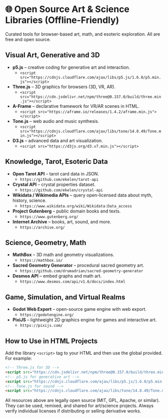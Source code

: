 # 🌐 Open Source Art & Science Libraries (Offline-Friendly)

Curated tools for browser-based art, math, and esoteric exploration. All are free and open source.

## Visual Art, Generative and 3D
- **p5.js** – creative coding for generative art and interaction.
  - `<script src="https://cdnjs.cloudflare.com/ajax/libs/p5.js/1.6.0/p5.min.js"></script>`
- **Three.js** – 3D graphics for browsers (3D, VR, AR).
  - `<script src="https://cdn.jsdelivr.net/npm/three@0.157.0/build/three.min.js"></script>`
- **A-Frame** – declarative framework for VR/AR scenes in HTML.
  - `<script src="https://aframe.io/releases/1.4.2/aframe.min.js"></script>`
- **Tone.js** – web audio and music synthesis.
  - `<script src="https://cdnjs.cloudflare.com/ajax/libs/tone/14.8.49/Tone.min.js"></script>`
- **D3.js** – advanced data and art visualization.
  - `<script src="https://d3js.org/d3.v7.min.js"></script>`

## Knowledge, Tarot, Esoteric Data
- **Open Tarot API** – tarot card data in JSON.
  - `https://github.com/ekelen/tarot-api`
- **Crystal API** – crystal properties dataset.
  - `https://github.com/ekelen/crystal-api`
- **Wikidata / Wikimedia APIs** – query open-licensed data about myth, history, science.
  - `https://www.wikidata.org/wiki/Wikidata:Data_access`
- **Project Gutenberg** – public domain books and texts.
  - `https://www.gutenberg.org/`
- **Internet Archive** – books, art, sound, and more.
  - `https://archive.org/`

## Science, Geometry, Math
- **MathBox** – 3D math and geometry visualizations.
  - `https://mathbox.io/`
- **Sacred Geometry Generator** – procedural sacred geometry art.
  - `https://github.com/drumadrian/sacred-geometry-generator`
- **Desmos API** – embed graphs and math art.
  - `https://www.desmos.com/api/v1.6/docs/index.html`

## Game, Simulation, and Virtual Realms
- **Godot Web Export** – open-source game engine with web export.
  - `https://godotengine.org/`
- **PixiJS** – lightweight 2D graphics engine for games and interactive art.
  - `https://pixijs.com/`

## How to Use in HTML Projects
Add the library `<script>` tag to your HTML and then use the global provided. For example:

```html
<!-- Three.js for 3D -->
<script src="https://cdn.jsdelivr.net/npm/three@0.157.0/build/three.min.js"></script>
<!-- p5.js for generative art -->
<script src="https://cdnjs.cloudflare.com/ajax/libs/p5.js/1.6.0/p5.min.js"></script>
<!-- Tone.js for sound -->
<script src="https://cdnjs.cloudflare.com/ajax/libs/tone/14.8.49/Tone.min.js"></script>
```

All resources above are legally open source (MIT, GPL, Apache, or similar). They can be used, remixed, and shared for art/science projects. Always verify individual licenses if distributing or selling derivative works.
